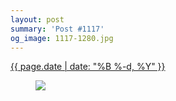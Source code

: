 ```yaml
---
layout: post
summary: 'Post #1117'
og_image: 1117-1280.jpg
---
```


<div class="post">
 <time>
  <a href="/1117">
   {{ page.date | date: "%B %-d, %Y" }}
  </a>
 </time>
 <a href="/1117">
  <figure data-taken="3/15/2020">
   <img sizes="(min-width: 700px) 50vw, calc(100vw - 2rem)" src="{{ site.assets_url }}/1117-640.jpg" srcset="{{ site.assets_url }}/1117-320.jpg 320w, {{ site.assets_url }}/1117-640.jpg 640w, {{ site.assets_url }}/1117-960.jpg 960w, {{ site.assets_url }}/1117-1280.jpg 1280w"/>
  </figure>
 </a>
</div>
